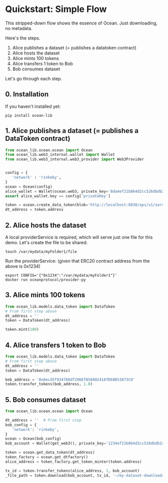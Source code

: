 # Quickstart: Simple Flow

This stripped-down flow shows the essence of Ocean. Just downloading, no metadata.

Here's the steps.

1. Alice publishes a dataset (= publishes a datatoken contract)
1. Alice hosts the dataset
1. Alice mints 100 tokens
1. Alice transfers 1 token to Bob
1. Bob consumes dataset

Let's go through each step.

## 0. Installation

If you haven't installed yet:

```console
pip install ocean-lib
```

## 1. Alice publishes a dataset (= publishes a DataToken contract)

```python
from ocean_lib.ocean.ocean import Ocean
from ocean_lib.web3_internal.wallet import Wallet
from ocean_lib.web3_internal.web3_provider import Web3Provider


config = {
   'network' : 'rinkeby',
}
ocean = Ocean(config)
alice_wallet = Wallet(ocean.web3, private_key='8da4ef21b864d2cc526dbdb2a120bd2874c36c9d0a1fb7f8c63d7f7a8b41de8f')
assert alice_wallet.key == config['privateKey']

token = ocean.create_data_token(blob='http://localhost:8030/api/v1/services', 'DataToken1', 'DT1', from_wallet=alice_wallet)
dt_address = token.address
```

## 2. Alice hosts the dataset

A local providerService is required, which will serve just one file for this demo.
Let's create the file to be shared:

```
touch /var/mydata/myFolder1/file
```

Run the providerService:
(given that ERC20 contract address from the above is 0x1234)

```
export CONFIG='{"0x1234":"/var/mydata/myFolder1"}'
docker run oceanprotocol/provider-py
```

## 3. Alice mints 100 tokens

```python
from ocean_lib.models.data_token import DataToken
# From first step above
dt_address = ''
token = DataToken(dt_address)

token.mint(100)
```

## 4. Alice transfers 1 token to Bob

```python
from ocean_lib.models.data_token import DataToken
# From first step above
dt_address = ''
token = DataToken(dt_address)

bob_address = '0x0ecd5f934768df296EfB58802418fD68B53873C0'
token.transfer_tokens(bob_address, 1.0)
```

## 5. Bob consumes dataset

```python
from ocean_lib.ocean.ocean import Ocean

dt_address = ''  # From first step
bob_config = {
   'network': 'rinkeby',
}
ocean = Ocean(bob_config)
bob_account = Wallet(get_web3(), private_key='1234ef21b864d2cc526dbdb2a120bd2874c36c9d0a1fb7f8c63d7f7a8b41de8f')

token = ocean.get_data_token(dt_address)
token_factory = ocean.get_dtfactory()
alice_address = token_factory.get_token_minter(token.address)

tx_id = token.transfer_tokens(alice_address, 1, bob_account)
_file_path = token.download(bob_account, tx_id, '~/my-dataset-downloads')
```
